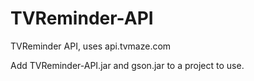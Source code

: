 # TVReminder-API
TVReminder API, uses api.tvmaze.com

Add TVReminder-API.jar and gson.jar to a project to use.
